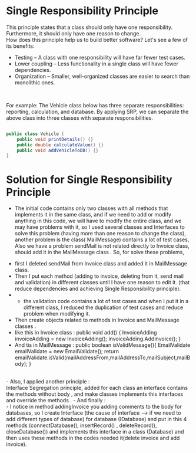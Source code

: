 # Single Responsibility Principle


This principle states that a class should only have one responsibility. Furthermore, it should only have one reason to change.
<br />
How does this principle help us to build better software? Let's see a few of its benefits:
<br />
- Testing – A class with one responsibility will have far fewer test cases.
- Lower coupling – Less functionality in a single class will have fewer dependencies.
- Organization – Smaller, well-organized classes are easier to search than monolithic ones.

<br />

For example: The Vehicle class below has three separate responsibilities: reporting, calculation, and database. By applying SRP, we can separate the above class into three classes with separate responsibilities.

```java

public class Vehicle {
    public void printDetails() {}
    public double calculateValue() {}
    public void addVehicleToDB() {}
}

```
# Solution for Single Responsibility Principle
* The initial code contains only two classes with all methods that implements it in the same class, and if we need to add or modify anything in this code, we will have to modify the entire class, and we may have problems with it, so I used several classes and Interfaces to solve this problem (having more than one reason to change the class), another problem is the class( MailMessage) contains a lot of test cases, Also we have a problem sendMail is not related directly to Invoice class, should add it in the MailMessage class .
So, for solve these problems,  
- first I deleted sendMail from Invoice class and added it in MailMessage class.
- Then I put each method (adding to invoice, deleting from it, send mail and validation) in different classes until I have one reason to edit it. (that reduce dependencies and achieving Single Responsibility principle).
- - the validation code contains a lot of test cases and when I put it in a different class, I reduced the duplication of test cases and reduce problem when modifying it.
- Then create objects related to methods in Invoice and MailMessage classes .
- like this in Invoice class :
  public void add()  {
  InvoiceAdding invoiceAdding = new InvoiceAdding();
  invoiceAdding.AddInvoice();
  }
- And tis in MailMessage :
    public boolean isValidMessage(){
    EmailValidate emailValidate = new EmailValidate();
    return emailValidate.isValid(mailAddressFrom,mailAddressTo,mailSubject,mailBody);
    }
<br /> 
- Also, I applied another principle :
<br /> 
Interface Segregation principle, added for each class an interface contains the methods without body , and make classes implements this interfaces and override the methods .
- And finally :
<br />
- I notice in method addingInvoice you adding comments to the body for databases, so I create Interface (the cause of interface --> if we need to add different types of database) for database (IDatabase) and put in this 4 methods (connectDatabase(), insertRecord() , deleteRecord(), closeDatabase()) and implements this interface in a class (Database) and then uses these methods in the codes needed it(delete invoice and add invoice).
